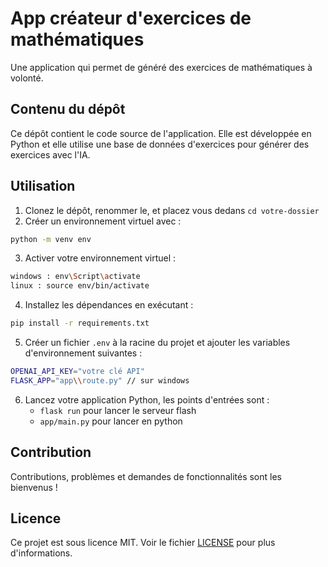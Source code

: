 # App créateur d'exercices de mathématiques

Une application qui permet de généré des exercices de mathématiques à volonté.

## Contenu du dépôt

Ce dépôt contient le code source de l'application.
Elle est développée en Python et elle utilise une base de données d'exercices pour générer des exercices avec l'IA.

## Utilisation

1. Clonez le dépôt, renommer le, et placez vous dedans `cd votre-dossier`
2. Créer un environnement virtuel avec :
```bash
python -m venv env
```
3. Activer votre environnement virtuel :
 ```bash 
 windows : env\Script\activate
 linux : source env/bin/activate
 ```
4. Installez les dépendances en exécutant :
```bash
pip install -r requirements.txt
```
5. Créer un fichier `.env` à la racine du projet et ajouter les variables d'environnement suivantes :
```bash 
OPENAI_API_KEY="votre clé API"
FLASK_APP="app\\route.py" // sur windows
```

6. Lancez votre application Python, les points d'entrées sont :
    - `flask run` pour lancer le serveur flash
    - `app/main.py` pour lancer en python

## Contribution

Contributions, problèmes et demandes de fonctionnalités sont les bienvenus !

## Licence

Ce projet est sous licence MIT. Voir le fichier [LICENSE](LICENSE) pour plus d'informations.
